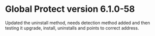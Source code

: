 # Global Protect version 6.1.0-58

Updated the uninstall method, needs detection method added and then testing it upgrade, install, uninstalls and points to correct address.
